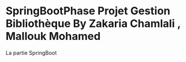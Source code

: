 # SpringBootPhase Projet Gestion  Bibliothèque By Zakaria Chamlali , Mallouk Mohamed
La partie SpringBoot
